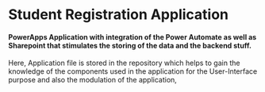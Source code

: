 <h1>Student Registration Application </h1>

<h4> PowerApps Application with integration of the Power Automate as well as Sharepoint that stimulates the storing of the data and the backend stuff.</h4>

<p> Here, Application file is stored in the repository which helps to gain the knowledge of the components used in the application for the User-Interface purpose and also the modulation of the application,</p>
